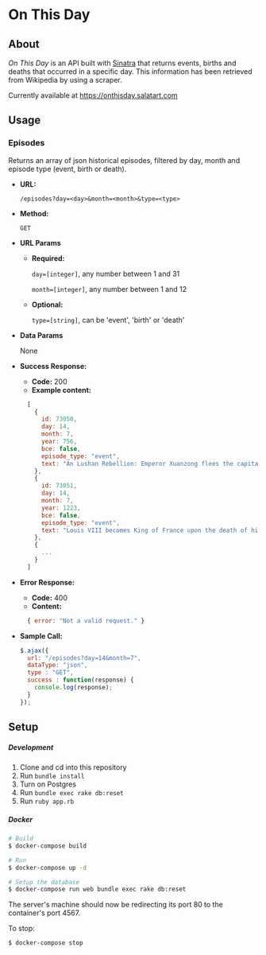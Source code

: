 # On This Day

## About

*On This Day* is an API built with [Sinatra](https://github.com/sinatra/sinatra) that returns events, births and deaths that occurred in a specific day. This information has been retrieved from Wikipedia by using a scraper.

Currently available at https://onthisday.salatart.com

## Usage

### Episodes

Returns an array of json historical episodes, filtered by day, month and episode type (event, birth or death).

- **URL:**

  `/episodes?day=<day>&month=<month>&type=<type>`

- **Method:**

  `GET`

- **URL Params**

  - **Required:**

    `day=[integer]`, any number between 1 and 31

    `month=[integer]`, any number between 1 and 12

  - **Optional:**

    `type=[string]`, can be 'event', 'birth' or 'death'

- **Data Params**

  None

- **Success Response:**

  - **Code:** 200
  - **Example content:**
  ```javascript
    [
      {
        id: 73050,
        day: 14,
        month: 7,
        year: 756,
        bce: false,
        episode_type: "event",
        text: "An Lushan Rebellion: Emperor Xuanzong flees the capital Chang'an as An Lushan's forces advance toward the city."
      },
      {
        id: 73051,
        day: 14,
        month: 7,
        year: 1223,
        bce: false,
        episode_type: "event",
        text: "Louis VIII becomes King of France upon the death of his father, Philip II."
      },
      {
        ...
      }
    ]
  ```

- **Error Response:**

  - **Code:** 400
  - **Content:**
  ```javascript
    { error: "Not a valid request." }
  ```

- **Sample Call:**

  ```javascript
  $.ajax({
    url: "/episodes?day=14&month=7",
    dataType: "json",
    type : "GET",
    success : function(response) {
      console.log(response);
    }
  });
  ```

## Setup

##### Development

1. Clone and cd into this repository
2. Run `bundle install`
3. Turn on Postgres
4. Run `bundle exec rake db:reset`
5. Run `ruby app.rb`

##### Docker

```sh
# Build
$ docker-compose build

# Run
$ docker-compose up -d

# Setup the database
$ docker-compose run web bundle exec rake db:reset
```

The server's machine should now be redirecting its port 80 to the container's port 4567.

To stop:
```sh
$ docker-compose stop
```
